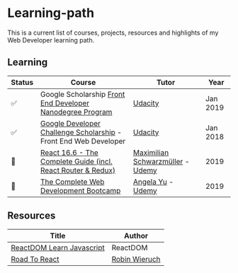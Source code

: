 # Learning-path
This is a current list of courses, projects, resources and highlights of my Web Developer learning path.

## Learning

| Status | Course | Tutor | Year | 
| ------ | ------ |------ |------ |
| ✅ |Google Scholarship [Front End Developer Nanodegree Program](https://eu.udacity.com/course/front-end-web-developer-nanodegree--nd001) | [Udacity](https://eu.udacity.com/) | Jan 2019 |
| ✅ |[Google Developer Challenge Scholarship](https://www.udacity.com/google-scholarships) - Front End Web Developer| [Udacity](https://eu.udacity.com/) | Jan 2018 |
| 🔄 |[React 16.6 - The Complete Guide (incl. React Router & Redux)](https://www.udemy.com/react-the-complete-guide-incl-redux/) | [Maximilian Schwarzmüller](https://twitter.com/maxedapps) - [Udemy](https://www.udemy.com/) | 2019 |
| 🔄 |[The Complete Web Development Bootcamp](https://www.udemy.com/the-complete-web-development-bootcamp/) |[Angela Yu](https://twitter.com/yu_angela) - [Udemy](https://www.udemy.com/) | 2019 |


## Resources

| Title | Author | 
| ------ | ------ |
|[ReactDOM Learn Javascript](https://reactdom.com/javascript) | ReactDOM |
|[Road To React](https://roadtoreact.com/) | [Robin Wieruch](https://www.robinwieruch.de/) |
